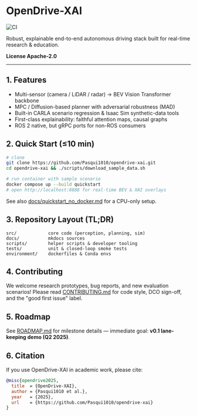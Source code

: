 # OpenDrive-XAI

![CI](https://github.com/Pasqui1010/opendrive-xai/actions/workflows/ci.yml/badge.svg)

Robust, explainable end-to-end autonomous driving stack built for real-time research & education.

**License  Apache-2.0**

---

## 1. Features

* Multi-sensor (camera / LiDAR / radar) → BEV Vision Transformer backbone
* MPC / Diffusion-based planner with adversarial robustness (MAD)
* Built-in CARLA scenario regression & Isaac Sim synthetic-data tools
* First-class explainability: faithful attention maps, causal graphs
* ROS 2 native, but gRPC ports for non-ROS consumers

## 2. Quick Start (≤10 min)

```bash
# clone
git clone https://github.com/Pasqui1010/opendrive-xai.git
cd opendrive-xai && ./scripts/download_sample_data.sh

# run container with sample scenario
docker compose up --build quickstart
# open http://localhost:8888 for real-time BEV & XAI overlays
```

See also [docs/quickstart_no_docker.md](docs/quickstart_no_docker.md) for a CPU-only setup.

## 3. Repository Layout (TL;DR)

```
src/            core code (perception, planning, sim)
docs/           mkdocs sources
scripts/        helper scripts & developer tooling
tests/          unit & closed-loop smoke tests
environment/    dockerfiles & Conda envs
```

## 4. Contributing

We welcome research prototypes, bug reports, and new evaluation scenarios!
Please read [CONTRIBUTING.md](CONTRIBUTING.md) for code style, DCO sign-off, and the "good first issue" label.

## 5. Roadmap

See [ROADMAP.md](ROADMAP.md) for milestone details — immediate goal: **v0.1 lane-keeping demo (Q2 2025)**.

## 6. Citation

If you use OpenDrive-XAI in academic work, please cite:

```bibtex
@misc{opendrive2025,
  title  = {OpenDrive-XAI},
  author = {Pasqui1010 et al.},
  year   = {2025},
  url    = {https://github.com/Pasqui1010/opendrive-xai}
}
``` 